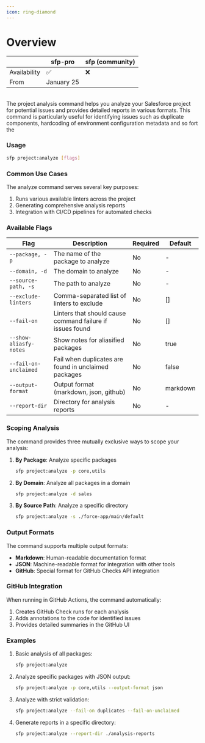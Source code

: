 ```yaml
---
icon: ring-diamond
---
```


# Overview

|              | sfp-pro    | sfp (community) |
| ------------ | ---------- | --------------- |
| Availability | ✅          | ❌               |
| From         | January 25 |                 |

\
The project analysis command helps you analyze your Salesforce project for potential issues and provides detailed reports in various formats. This command is particularly useful for identifying  issues such as duplicate components, hardcoding of environment  configuration metadata and so fort the

### Usage

```bash
sfp project:analyze [flags]
```

### Common Use Cases

The analyze command serves several key purposes:

1. Runs various available linters across the project&#x20;
2. Generating comprehensive analysis reports
3. Integration with CI/CD pipelines for automated checks

### Available Flags

| Flag                   | Description                                               | Required | Default  |
| ---------------------- | --------------------------------------------------------- | -------- | -------- |
| `--package, -p`        | The name of the package to analyze                        | No       | -        |
| `--domain, -d`         | The domain to analyze                                     | No       | -        |
| `--source-path, -s`    | The path to analyze                                       | No       | -        |
| `--exclude-linters`    | Comma-separated list of linters to exclude                | No       | \[]      |
| `--fail-on`            | Linters that should cause command failure if issues found | No       | \[]      |
| `--show-aliasfy-notes` | Show notes for aliasified packages                        | No       | true     |
| `--fail-on-unclaimed`  | Fail when duplicates are found in unclaimed packages      | No       | false    |
| `--output-format`      | Output format (markdown, json, github)                    | No       | markdown |
| `--report-dir`         | Directory for analysis reports                            | No       | -        |

### Scoping Analysis

The command provides three mutually exclusive ways to scope your analysis:

1.  **By Package**: Analyze specific packages

    ```bash
    sfp project:analyze -p core,utils
    ```
2.  **By Domain**: Analyze all packages in a domain

    ```bash
    sfp project:analyze -d sales
    ```
3.  **By Source Path**: Analyze a specific directory

    ```bash
    sfp project:analyze -s ./force-app/main/default
    ```

### Output Formats

The command supports multiple output formats:

* **Markdown**: Human-readable documentation format
* **JSON**: Machine-readable format for integration with other tools
* **GitHub**: Special format for GitHub Checks API integration

### GitHub Integration

When running in GitHub Actions, the command automatically:

1. Creates GitHub Check runs for each analysis
2. Adds annotations to the code for identified issues
3. Provides detailed summaries in the GitHub UI

### Examples

1.  Basic analysis of all packages:

    ```bash
    sfp project:analyze
    ```
2.  Analyze specific packages with JSON output:

    ```bash
    sfp project:analyze -p core,utils --output-format json
    ```
3.  Analyze with strict validation:

    ```bash
    sfp project:analyze --fail-on duplicates --fail-on-unclaimed
    ```
4.  Generate reports in a specific directory:

    ```bash
    sfp project:analyze --report-dir ./analysis-reports
    ```

